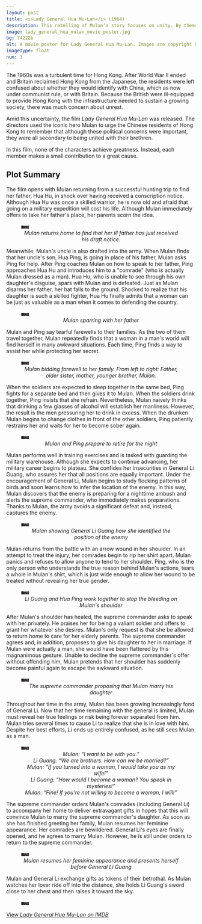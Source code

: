 ```yaml
---
layout: post
title: <i>Lady General Hua Mu-Lan</i> (1964)
description: This retelling of Mulan’s story focuses on unity. By themselves, Mulan, Ping, and Li Guang each make small contributions. Together, they achieve something great.
image: lady_general_hua_mulan_movie_poster.jpg
bg: 74222b
alt: A movie poster for Lady General Hua Mu-Lan. Images are copyright &copy;1964 Shaw Brothers.
imageType: float
num: 3
---
```


The 1960s was a turbulent time for Hong Kong. After World War II ended and Britain reclaimed Hong Kong from the Japanese, the residents were left confused about whether they would identify with China, which as now under communist rule, or with Britain. Because the British were ill-equipped to provide Hong Kong with the infrastructure needed to sustain a growing society, there was much concern about unrest.

Amid this uncertainty, the film *Lady General Hua Mu-Lan* was released. The directors used the iconic hero Mulan to urge the Chinese residents of Hong Kong to remember that although these political concerns were important, they were all secondary to being united with their brethren.

In this film, none of the characters achieve greatness. Instead, each member makes a small contribution to a great cause.

<h2>Plot Summary</h2>

The film opens with Mulan returning from a successful hunting trip to find her father, Hua Hu, in shock over having received a conscription notice. Although Hua Hu was once a skilled warrior, he is now old and afraid that going on a military expedition will cost his life. Although Mulan immediately offers to take her father's place, her parents scorn the idea.

<figure class="big">
<img class="fillimg lazy" src="/assets/images/articles/lady_general_hua_mulan/placeholder.jpg" data-src="/assets/images/articles/lady_general_hua_mulan/1920/mulan_sees_her_father_sick.jpg" data-srcset="/assets/images/articles/lady_general_hua_mulan/320/mulan_sees_her_father_sick.jpg 320w, /assets/images/articles/lady_general_hua_mulan/640/mulan_sees_her_father_sick.jpg 640w, /assets/images/articles/lady_general_hua_mulan/960/mulan_sees_her_father_sick.jpg 960 w, /assets/images/articles/lady_general_hua_mulan/1440/mulan_sees_her_father_sick.jpg 1440w, /assets/images/articles/lady_general_hua_mulan/1920/mulan_sees_her_father_sick.jpg 1920w" alt="Mulan returns home to find that her ill father has just received his draft notice. Mulan is wearing a hunting uniform and her father is in bed." />
<figcaption style="text-align: center;"><i>Mulan returns home to find that her ill father has just received his draft notice.</i></figcaption>
</figure>

Meanwhile, Mulan's uncle is also drafted into the army. When Mulan finds that her uncle's son, Hua Ping, is going in place of his father, Mulan asks Ping for help. After Ping coaches Mulan on how to speak to her father, Ping approaches Hua Hu and introduces him to a "comrade" (who is actually Mulan dressed as a man). Hua Hu, who is unable to see through his own daughter's disguise, spars with Mulan and is defeated. Just as Mulan disarms her father, her hat falls to the ground. Shocked to realize that his daughter is such a skilled fighter, Hua Hu finally admits that a woman can be just as valuable as a man when it comes to defending the country.

<figure class="big">
<img class="fillimg lazy" src="/assets/images/articles/lady_general_hua_mulan/placeholder.jpg" data-src="/assets/images/articles/lady_general_hua_mulan/1920/mulan_spars_with_her_father.jpg" data-srcset="/assets/images/articles/lady_general_hua_mulan/320/mulan_spars_with_her_father.jpg 320w, /assets/images/articles/lady_general_hua_mulan/640/mulan_spars_with_her_father.jpg 640w, /assets/images/articles/lady_general_hua_mulan/960/mulan_spars_with_her_father.jpg 960w, /assets/images/articles/lady_general_hua_mulan/1440/mulan_spars_with_her_father.jpg 1440w, /assets/images/articles/lady_general_hua_mulan/1920/mulan_spars_with_her_father.jpg 1920w" alt="Mulan sparring with her father" />
<figcaption style="text-align: center;"><i>Mulan sparring with her father</i></figcaption>
</figure>

Mulan and Ping say tearful farewells to their families. As the two of them travel together, Mulan repeatedly finds that a woman in a man's world will find herself in many awkward situations. Each time, Ping finds a way to assist her while protecting her secret.

<figure class="big">
<img class="fillimg lazy" src="/assets/images/articles/lady_general_hua_mulan/placeholder.jpg" data-src="/assets/images/articles/lady_general_hua_mulan/1920/mulan_bids_farewell_to_her_family.jpg" data-srcset="/assets/images/articles/lady_general_hua_mulan/320/mulan_bids_farewell_to_her_family.jpg 320w, /assets/images/articles/lady_general_hua_mulan/640/mulan_bids_farewell_to_her_family.jpg 640w, /assets/images/articles/lady_general_hua_mulan/960/mulan_bids_farewell_to_her_family.jpg 960w, /assets/images/articles/lady_general_hua_mulan/1440/mulan_bids_farewell_to_her_family.jpg 1440w, /assets/images/articles/lady_general_hua_mulan/1920/mulan_bids_farewell_to_her_family.jpg 1920w" alt="Mulan bidding farewell to her family" />
<figcaption style="text-align: center;"><i>Mulan bidding farewell to her family. From left to right: Father, older sister, mother, younger brother, Mulan.</i></figcaption>
</figure>

When the soldiers are expected to sleep together in the same bed, Ping fights for a separate bed and then gives it to Mulan. When the soldiers drink together, Ping insists that she refrain. Nevertheless, Mulan naively thinks that drinking a few glasses of alcohol will establish her manliness. However, the result is the men pressuring her to drink in excess. When the drunken Mulan begins to change clothes in front of the other soldiers, Ping patiently restrains her and waits for her to become sober again.

<figure class="big">
<img class="fillimg lazy" src="/assets/images/articles/lady_general_hua_mulan/placeholder.jpg" data-src="/assets/images/articles/lady_general_hua_mulan/1920/mulan_and_ping_prepare_to_retire_for_the_night.jpg" data-srcset="/assets/images/articles/lady_general_hua_mulan/320/mulan_and_ping_prepare_to_retire_for_the_night.jpg 320w, /assets/images/articles/lady_general_hua_mulan/640/mulan_and_ping_prepare_to_retire_for_the_night.jpg 640w, /assets/images/articles/lady_general_hua_mulan/960/mulan_and_ping_prepare_to_retire_for_the_night.jpg 960w, /assets/images/articles/lady_general_hua_mulan/1440/mulan_and_ping_prepare_to_retire_for_the_night.jpg 1440w, /assets/images/articles/lady_general_hua_mulan/1920/mulan_and_ping_prepare_to_retire_for_the_night.jpg 1920w" alt="Mulan and Ping prepare to retire for the night" />
<figcaption style="text-align: center;"><i>Mulan and Ping prepare to retire for the night</i></figcaption>
</figure>

Mulan performs well in training exercises and is tasked with guarding the military warehouse. Although she expects to continue advancing, her military career begins to plateau. She confides her insecurities in General Li Guang, who assures her that all positions are equally important. Under the encouragement of General Li, Mulan begins to study flocking patterns of birds and soon learns how to infer the location of the enemy. In this way, Mulan discovers that the enemy is preparing for a nighttime ambush and alerts the supreme commander, who immediately makes preparations. Thanks to Mulan, the army avoids a significant defeat and, instead, captures the enemy.

<figure class="big">
<img class="fillimg lazy" src="/assets/images/articles/lady_general_hua_mulan/placeholder.jpg" data-src="/assets/images/articles/lady_general_hua_mulan/1920/mulan_with_general_li_guang_at_night.jpg" data-srcset="/assets/images/articles/lady_general_hua_mulan/320/mulan_with_general_li_guang_at_night.jpg 320w, /assets/images/articles/lady_general_hua_mulan/640/mulan_with_general_li_guang_at_night.jpg 640w, /assets/images/articles/lady_general_hua_mulan/960/mulan_with_general_li_guang_at_night.jpg 960w, /assets/images/articles/lady_general_hua_mulan/1440/mulan_with_general_li_guang_at_night.jpg 1440w, /assets/images/articles/lady_general_hua_mulan/1920/mulan_with_general_li_guang_at_night.jpg 1920w" alt="Mulan togeter with General Li Guang at night" />
<figcaption style="text-align: center;"><i>Mulan showing General Li Guang how she identified the position of the enemy</i></figcaption>
</figure>

Mulan returns from the battle with an arrow wound in her shoulder. In an attempt to treat the injury, her comrades begin to rip her shirt apart. Mulan panics and refuses to allow anyone to tend to her shoulder. Ping, who is the only person who understands the true reason behind Mulan's actions, tears a whole in Mulan's shirt, which is just wide enough to allow her wound to be treated without revealing her true gender.

<figure class="big">
<img class="fillimg lazy" src="/assets/images/articles/lady_general_hua_mulan/placeholder.jpg" data-src="/assets/images/articles/lady_general_hua_mulan/1920/mulan_shoulder_bleeding.jpg" data-srcset="/assets/images/articles/lady_general_hua_mulan/320/mulan_shoulder_bleeding.jpg 320w, /assets/images/articles/lady_general_hua_mulan/640/mulan_shoulder_bleeding.jpg 640w, /assets/images/articles/lady_general_hua_mulan/960/mulan_shoulder_bleeding.jpg 960w, /assets/images/articles/lady_general_hua_mulan/1440/mulan_shoulder_bleeding.jpg 1440w, /assets/images/articles/lady_general_hua_mulan/1920/mulan_shoulder_bleeding.jpg 1920w" alt="Li Guang and Hua Ping work together to stop the bleeding on Mulan’s shoulder" />
<figcaption style="text-align: center;"><i>Li Guang and Hua Ping work together to stop the bleeding on Mulan's shoulder</i></figcaption>
</figure>

After Mulan's shoulder has healed, the supreme commander asks to speak with her privately. He praises her for being a valiant soldier and offers to grant her whatever she desires. Mulan's only request is that she be allowed to return home to care for her elderly parents. The supreme commander agrees and, in addition, proposes to give his daughter to her in marriage. If Mulan were actually a man, she would have been flattered by this magnanimous gesture. Unable to decline the supreme commander's offer without offending him, Mulan pretends that her shoulder has suddenly become painful again to escape the awkward situation.

<figure class="big">
<img class="fillimg lazy" src="/assets/images/articles/lady_general_hua_mulan/placeholder.jpg" data-src="/assets/images/articles/lady_general_hua_mulan/1920/supreme_commander_with_mulan.jpg" data-srcset="/assets/images/articles/lady_general_hua_mulan/320/supreme_commander_with_mulan.jpg 320w, /assets/images/articles/lady_general_hua_mulan/640/supreme_commander_with_mulan.jpg 640w, /assets/images/articles/lady_general_hua_mulan/960/supreme_commander_with_mulan.jpg 960w, /assets/images/articles/lady_general_hua_mulan/1440/supreme_commander_with_mulan.jpg 1440w, /assets/images/articles/lady_general_hua_mulan/1920/supreme_commander_with_mulan.jpg 1920w" alt="The supreme commander proposing that Mulan marry his daughter" />
<figcaption style="text-align: center;"><i>The supreme commander proposing that Mulan marry his daughter</i></figcaption>
</figure>

Throughout her time in the army, Mulan has been growing increasingly fond of General Li. Now that her time remaining with the general is limited, Mulan must reveal her true feelings or risk being forever separated from him. Mulan tries several times to cause Li to realize that she is in love with him. Despite her best efforts, Li ends up entirely confused, as he still sees Mulan as a man.

<figure class="big">
<img class="fillimg lazy" src="/assets/images/articles/lady_general_hua_mulan/placeholder.jpg" data-src="/assets/images/articles/lady_general_hua_mulan/1920/mulan_frustrated_with_li_guang.jpg" data-srcset="/assets/images/articles/lady_general_hua_mulan/320/mulan_frustrated_with_li_guang.jpg 320w, /assets/images/articles/lady_general_hua_mulan/640/mulan_frustrated_with_li_guang.jpg 640w, /assets/images/articles/lady_general_hua_mulan/960/mulan_frustrated_with_li_guang.jpg 960w, /assets/images/articles/lady_general_hua_mulan/1440/mulan_frustrated_with_li_guang.jpg 1440w, /assets/images/articles/lady_general_hua_mulan/1920/mulan_frustrated_with_li_guang.jpg 1920w" alt="Mulan speaking with General Li Guang. Li Guang is confused and Mulan is frustrated." />
<figcaption style="text-align: center;"><i>Mulan: &ldquo;I want to be with you.&rdquo;<br />Li Guang: &ldquo;We are brothers. How can we be married?&rdquo;<br />Mulan: &ldquo;If you turned into a woman, I would take you as my wife!&rdquo;<br />Li Guang: &ldquo;How would I become a woman? You speak in mysteries!&rdquo;<br />Mulan: &ldquo;Fine! If you’re not willing to become a woman, I will!&rdquo;</i></figcaption>
</figure>

The supreme commander orders Mulan's comrades (including General Li) to accompany her home to deliver extravagant gifts in hopes that this will convince Mulan to marry the supreme commander's daughter. As soon as she has finished greeting her family, Mulan resumes her feminine appearance. Her comrades are bewildered. General Li's eyes are finally opened, and he agrees to marry Mulan. However, he is still under orders to return to the supreme commander.

<figure class="big">
<img class="fillimg lazy" src="/assets/images/articles/lady_general_hua_mulan/placeholder.jpg" data-src="/assets/images/articles/lady_general_hua_mulan/1920/mulan_resumes_feminine_appearance.jpg" data-srcset="/assets/images/articles/lady_general_hua_mulan/320/mulan_resumes_feminine_appearance.jpg 320w, /assets/images/articles/lady_general_hua_mulan/640/mulan_resumes_feminine_appearance.jpg 640w, /assets/images/articles/lady_general_hua_mulan/960/mulan_resumes_feminine_appearance.jpg 960w, /assets/images/articles/lady_general_hua_mulan/1440/mulan_resumes_feminine_appearance.jpg 1440w, /assets/images/articles/lady_general_hua_mulan/1920/mulan_resumes_feminine_appearance.jpg 1920w" alt="Mulan resumes her feminine appearance and presents herself before General Li Guang" />
<figcaption style="text-align: center;"><i>Mulan resumes her feminine appearance and presents herself before General Li Guang</i></figcaption>
</figure>

Mulan and General Li exchange gifts as tokens of their betrothal. As Mulan watches her lover ride off into the distance, she holds Li Guang's sword close to her chest and then raises it toward the sky.

<figure class="big">
<img class="fillimg lazy" src="/assets/images/articles/lady_general_hua_mulan/placeholder.jpg" data-src="/assets/images/articles/lady_general_hua_mulan/1920/mulan_holding_li_guangs_sword.jpg" data-srcset="/assets/images/articles/lady_general_hua_mulan/320/mulan_holding_li_guangs_sword.jpg 320w, /assets/images/articles/lady_general_hua_mulan/640/mulan_holding_li_guangs_sword.jpg 640w, /assets/images/articles/lady_general_hua_mulan/960/mulan_holding_li_guangs_sword.jpg 960w, /assets/images/articles/lady_general_hua_mulan/1440/mulan_holding_li_guangs_sword.jpg 1440w, /assets/images/articles/lady_general_hua_mulan/1920/mulan_holding_li_guangs_sword.jpg 1920w" alt="Mulan holding Li Guang's sword" />
</figure>

<a href="https://www.imdb.com/title/tt0064452/">View <i>Lady General Hua Mu-Lan on IMDB</i></a>

<script type="text/javascript" src="https://cdn.jsdelivr.net/npm/vanilla-lazyload@12.0.0/dist/lazyload.min.js" onload="var lazyLoadInstance=new LazyLoad({elements_selector:'.lazy'});"></script>
